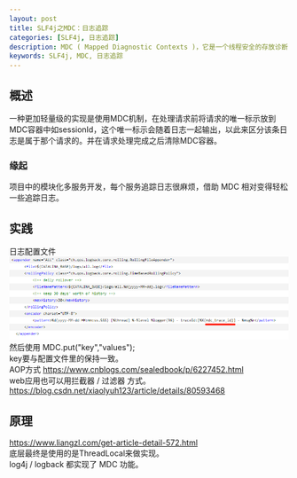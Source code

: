 ```yaml
---
layout: post
title: SLF4j之MDC：日志追踪
categories: [SLF4j, 日志追踪]
description: MDC ( Mapped Diagnostic Contexts )，它是一个线程安全的存放诊断日志的容器。
keywords: SLF4j, MDC, 日志追踪
---
```

## 概述

一种更加轻量级的实现是使用MDC机制，在处理请求前将请求的唯一标示放到MDC容器中如sessionId，这个唯一标示会随着日志一起输出，以此来区分该条日志是属于那个请求的。并在请求处理完成之后清除MDC容器。
### 缘起

项目中的模块化多服务开发，每个服务追踪日志很麻烦，借助 MDC 相对变得轻松一些追踪日志。
## 实践

日志配置文件
![mdc](/images/post/201810/mdc1.png) </br>
然后使用 MDC.put("key","values");  </br> key要与配置文件里的保持一致。 </br>
AOP方式
  https://www.cnblogs.com/sealedbook/p/6227452.html
  </br> web应用也可以用拦截器 / 过滤器 方式。
https://blog.csdn.net/xiaolyuh123/article/details/80593468
## 原理

https://www.liangzl.com/get-article-detail-572.html
 </br>底层最终是使用的是ThreadLocal来做实现。
 </br>log4j / logback 都实现了 MDC 功能。
